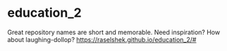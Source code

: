 # education_2
Great repository names are short and memorable. Need inspiration? How about laughing-dollop?
https://raselshek.github.io/education_2/#
